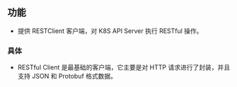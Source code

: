 ## 功能
- 提供 RESTClient 客户端，对 K8S API Server 执行 RESTful 操作。

### 具体
- RESTful Client 是最基础的客户端，它主要是对 HTTP 请求进行了封装，并且支持 JSON 和 Protobuf 格式数据。
